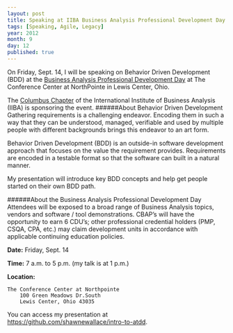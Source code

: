 ```yaml
---
layout: post
title: Speaking at IIBA Business Analysis Professional Development Day
tags: [Speaking, Agile, Legacy]
year: 2012
month: 9
day: 12
published: true
---
```


On Friday, Sept. 14, I will be speaking on Behavior Driven Development (BDD) at the [Business Analysis Professional Development Day](http://2012iibacolumbuspdd-eac2.eventbrite.com) at The Conference Center at NorthPointe in Lewis Center, Ohio.

The [Columbus Chapter](http://columbusoh.iiba.org ) of the International Institute of Business Analysis (IIBA) is sponsoring the event.
######About Behavior Driven Development
Gathering requirements is a challenging endeavor. Encoding them in such a way that they can be understood, managed, verifiable and used by multiple people with different backgrounds brings this endeavor to an art form.

Behavior Driven Development (BDD) is an outside-in software development approach that focuses on the value the requirement provides. Requirements are encoded in a testable format so that the software can built in a natural manner.

My presentation will introduce key BDD concepts and help get people started on their own BDD path.

######About the Business Analysis Professional Development Day
	Attendees will be exposed to a broad range of Business Analysis topics, vendors and software / tool demonstrations. CBAP’s will have the opportunity to earn 6 CDU’s; other professional credential holders (PMP, CSQA, CPA, etc.) may claim development units in accordance with applicable continuing education policies.

**Date:** Friday, Sept. 14

**Time:** 7 a.m. to 5 p.m. (my talk is at 1 p.m.)

**Location:**
	
	The Conference Center at Northpointe
		100 Green Meadows Dr.South
		Lewis Center, Ohio 43035

You can access my presentation at <https://github.com/shawnewallace/intro-to-atdd>.